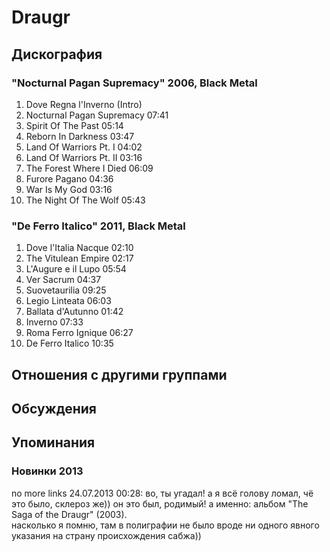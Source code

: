 # Draugr



## Дискография

### "Nocturnal Pagan Supremacy" 2006, Black Metal

1. Dove Regna l'Inverno (Intro)  
2. Nocturnal Pagan Supremacy  07:41
3. Spirit Of The Past  05:14  
4. Reborn In Darkness  03:47 
5. Land Of Warriors Pt. I  04:02 
6. Land Of Warriors Pt. II  03:16   
7. The Forest Where I Died  06:09   
8. Furore Pagano  04:36   
9. War Is My God  03:16  
10. The Night Of The Wolf  05:43 

### "De Ferro Italico" 2011, Black Metal

1. Dove l'Italia Nacque  02:10 
2. The Vitulean Empire  02:17
3. L'Augure e il Lupo  05:54   
4. Ver Sacrum  04:37 
5. Suovetaurilia  09:25 
6. Legio Linteata  06:03
7. Ballata d'Autunno  01:42   
8. Inverno  07:33  
9. Roma Ferro Ignique  06:27
10. De Ferro Italico  10:35 


## Отношения с другими группами


## Обсуждения


## Упоминания

### Новинки 2013

no more links 24.07.2013 00:28:
во, ты угадал! а я всё голову ломал, чё это было, склероз же)) он это был, родимый! а именно: альбом "The Saga of the Draugr" (2003). <BR>насколько я помню, там в полиграфии не было вроде ни одного явного указания на страну происхождения сабжа))


